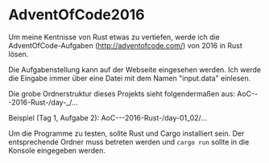 # AdventOfCode2016
Um meine Kentnisse von Rust etwas zu vertiefen, werde ich die AdventOfCode-Aufgaben (http://adventofcode.com/) von 2016 in Rust lösen.

Die Aufgabenstellung kann auf der Webseite eingesehen werden. Ich werde die Eingabe immer über eine Datei mit dem Namen "input.data" einlesen.

Die grobe Ordnerstruktur dieses Projekts sieht folgendermaßen aus:
AoC---2016-Rust-/day-<Tag>_<Aufgabe>/...

Beispiel (Tag 1, Aufgabe 2):
AoC---2016-Rust-/day-01_02/...

Um die Programme zu testen, sollte Rust und Cargo installiert sein. Der entsprechende Ordner muss betreten werden und `cargo run` sollte in die Konsole eingegeben werden.
